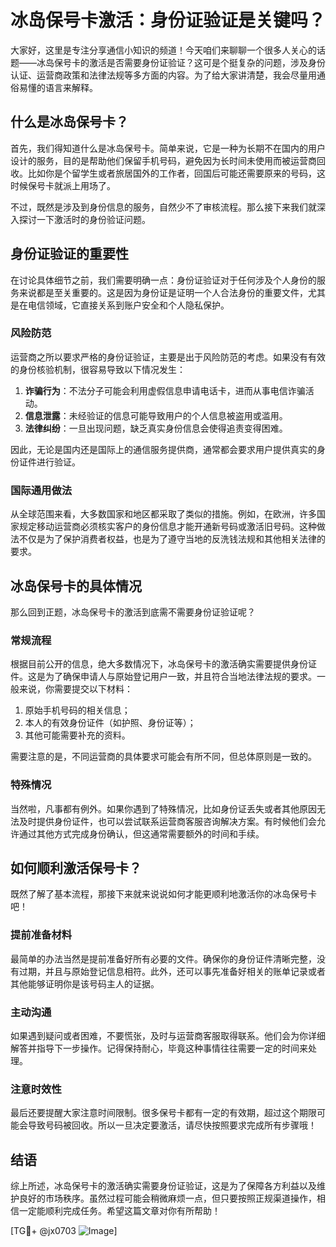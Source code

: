 # 冰岛保号卡激活：身份证验证是关键吗？

大家好，这里是专注分享通信小知识的频道！今天咱们来聊聊一个很多人关心的话题——冰岛保号卡的激活是否需要身份证验证？这可是个挺复杂的问题，涉及身份认证、运营商政策和法律法规等多方面的内容。为了给大家讲清楚，我会尽量用通俗易懂的语言来解释。

## 什么是冰岛保号卡？

首先，我们得知道什么是冰岛保号卡。简单来说，它是一种为长期不在国内的用户设计的服务，目的是帮助他们保留手机号码，避免因为长时间未使用而被运营商回收。比如你是个留学生或者旅居国外的工作者，回国后可能还需要原来的号码，这时候保号卡就派上用场了。

不过，既然是涉及到身份信息的服务，自然少不了审核流程。那么接下来我们就深入探讨一下激活时的身份验证问题。

## 身份证验证的重要性

在讨论具体细节之前，我们需要明确一点：身份证验证对于任何涉及个人身份的服务来说都是至关重要的。这是因为身份证是证明一个人合法身份的重要文件，尤其是在电信领域，它直接关系到账户安全和个人隐私保护。

### 风险防范

运营商之所以要求严格的身份证验证，主要是出于风险防范的考虑。如果没有有效的身份核验机制，很容易导致以下情况发生：

1. **诈骗行为**：不法分子可能会利用虚假信息申请电话卡，进而从事电信诈骗活动。
2. **信息泄露**：未经验证的信息可能导致用户的个人信息被盗用或滥用。
3. **法律纠纷**：一旦出现问题，缺乏真实身份信息会使得追责变得困难。

因此，无论是国内还是国际上的通信服务提供商，通常都会要求用户提供真实的身份证件进行验证。

### 国际通用做法

从全球范围来看，大多数国家和地区都采取了类似的措施。例如，在欧洲，许多国家规定移动运营商必须核实客户的身份信息才能开通新号码或激活旧号码。这种做法不仅是为了保护消费者权益，也是为了遵守当地的反洗钱法规和其他相关法律的要求。

## 冰岛保号卡的具体情况

那么回到正题，冰岛保号卡的激活到底需不需要身份证验证呢？

### 常规流程

根据目前公开的信息，绝大多数情况下，冰岛保号卡的激活确实需要提供身份证件。这是为了确保申请人与原始登记用户一致，并且符合当地法律法规的要求。一般来说，你需要提交以下材料：

1. 原始手机号码的相关信息；
2. 本人的有效身份证件（如护照、身份证等）；
3. 其他可能需要补充的资料。

需要注意的是，不同运营商的具体要求可能会有所不同，但总体原则是一致的。

### 特殊情况

当然啦，凡事都有例外。如果你遇到了特殊情况，比如身份证丢失或者其他原因无法及时提供身份证件，也可以尝试联系运营商客服咨询解决方案。有时候他们会允许通过其他方式完成身份确认，但这通常需要额外的时间和手续。

## 如何顺利激活保号卡？

既然了解了基本流程，那接下来就来说说如何才能更顺利地激活你的冰岛保号卡吧！

### 提前准备材料

最简单的办法当然是提前准备好所有必要的文件。确保你的身份证件清晰完整，没有过期，并且与原始登记信息相符。此外，还可以事先准备好相关的账单记录或者其他能够证明你是该号码主人的证据。

### 主动沟通

如果遇到疑问或者困难，不要慌张，及时与运营商客服取得联系。他们会为你详细解答并指导下一步操作。记得保持耐心，毕竟这种事情往往需要一定的时间来处理。

### 注意时效性

最后还要提醒大家注意时间限制。很多保号卡都有一定的有效期，超过这个期限可能会导致号码被回收。所以一旦决定要激活，请尽快按照要求完成所有步骤哦！

## 结语

综上所述，冰岛保号卡的激活确实需要身份证验证，这是为了保障各方利益以及维护良好的市场秩序。虽然过程可能会稍微麻烦一点，但只要按照正规渠道操作，相信一定能顺利完成任务。希望这篇文章对你有所帮助！

[TG💪+ @jx0703 ![Image](https://github.com/user-attachments/assets/dbca1d08-cadb-493c-b0ec-ad6f7a83f270)]